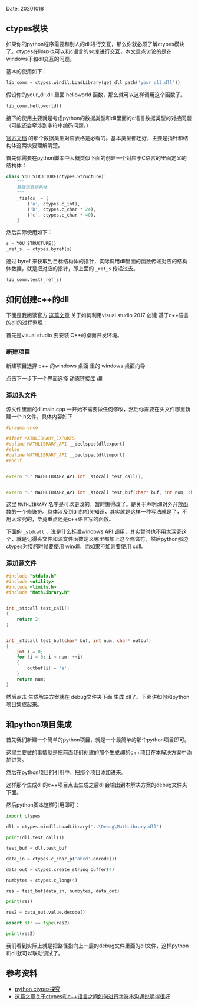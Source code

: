 Date: 20201018

##  ctypes模块

如果你的python程序需要和别人的dll进行交互，那么你就必须了解ctypes模块了。ctypes在linux也可以和c语言的so库进行交互，本文重点讨论的是在windows下和dll交互的问题。

基本的使用如下：

```python
lib_comm = ctypes.windll.LoadLibrary(get_dll_path('your_dll.dll'))
```

假设你的your_dll.dll 里面 helloworld 函数，那么就可以这样调用这个函数了。

```python
lib_comm.helloworld()
```

接下的使用主要就是考虑python的数据类型和dll里面的c语言数据类型的对接问题（可能还会牵涉到字符串编码问题。）

[官方文档](https://docs.python.org/3.7/library/ctypes.html) 的那个数据类型对应表格是必看的。基本类型都还好，主要是指针和结构体这两块要理解清楚。

首先你需要在python脚本中大概类似下面的创建一个对应于C语言的里面定义的结构体：

```python
class YOU_STRUCTURE(ctypes.Structure):
    """
    基础信息结构体
    """
    _fields_ = [
        ('a', ctypes.c_int),  
        ('b', ctypes.c_char * 24), 
        ('c', ctypes.c_char * 40), 
    ]
```

然后实际使用如下：

```python
s = YOU_STRUCTURE()
_ref_s  = ctypes.byref(s)
```

通过 byref 来获取到目标结构体的指针，实际调用dll里面的函数传递对应的结构体数据，就是把对应的指针，即上面的 `_ref_s` 传递过去。

```python
lib_comm.test(_ref_s)
```



## 如何创建c++的dll

下面是我阅读官方 [这篇文章](https://docs.microsoft.com/en-us/cpp/build/walkthrough-creating-and-using-a-dynamic-link-library-cpp?view=vs-2017) 关于如何利用visual studio 2017 创建 基于c++语言的dll的过程整理：

首先是visual studio 要安装 C++的桌面开发环境。

### 新建项目

新建项目选择 c++ 的windows 桌面 里的 windows 桌面向导

点击下一步下一个界面选择 动态链接库 dll

### 添加头文件

源文件里面的dllmain.cpp 一开始不需要做任何修改，然后你需要在头文件哪里新建一个.h文件，具体内容如下：

```c++
#pragma once

#ifdef MATHLIBRARY_EXPORTS
#define MATHLIBRARY_API __declspec(dllexport)
#else
#define MATHLIBRARY_API __declspec(dllimport)
#endif


extern "C" MATHLIBRARY_API int _stdcall test_call();


extern "C" MATHLIBRARY_API int _stdcall test_buf(char* buf, int num, char* outbuf);
```

这里 `MATHLIBRARY` 名字是可以更改的，暂时懒得改了。是关于声明dll对外开放函数的一个修饰符。具体涉及到dll的相关知识，其实就是这样一种写法就是了，不用太深究的，毕竟重点还是c++语言写的函数。

下面的 `_stdcall` ，说是什么标准windows API 调用，其实暂时也不用太深究这个，就是记得头文件和源文件函数定义哪里都加上这个修饰符，然后python那边 ctypes对接的时候要使用 windll，而如果不加则要使用 cdll。

 

### 添加源文件

```c++
#include "stdafx.h"
#include <utility>
#include <limits.h>
#include "MathLibrary.h"


int _stdcall test_call()
{
	return 2;
}


int _stdcall test_buf(char* buf, int num, char* outbuf)
{
	int i = 0;
	for (i = 0; i < num; ++i)
	{	
		outbuf[i] = 'a';
	}
	return num;
}

```



然后点击 生成解决方案就在 debug文件夹下面 生成 dll了。下面讲如何和python项目集成起来。



## 和python项目集成

首先我们新建一个简单的python项目，就是一个最简单的那个python项目即可。

这里主要做的事情就是把前面我们创建的那个生成dll的c++项目在本解决方案中添加进来。

然后在python项目的引用中，把那个项目添加进来。

这样那个生成dll的c++项目点击生成之后dll会输出到本解决方案的debug文件夹下面。

然后python脚本这样引用即可：

```python
import ctypes

dll = ctypes.windll.LoadLibrary('..\Debug\MathLibrary.dll')

print(dll.test_call())

test_buf = dll.test_buf

data_in = ctypes.c_char_p('abcd'.encode())

data_out = ctypes.create_string_buffer(4)

numbytes = ctypes.c_long(4)

res = test_buf(data_in, numbytes, data_out)

print(res)

res2 = data_out.value.decode()

assert str == type(res2)

print(res2)
```

我们看到实际上就是把路径指向上一层的debug文件里面的dll文件，这样python和dll就可以联动调试了。



## 参考资料

- [python ctypes探究](http://www.cnblogs.com/night-ride-depart/p/4907613.html)
- [这篇文章关于ctypes和c++语言之间如何进行字符串沟通说明得很好](https://eli.thegreenplace.net/2008/08/31/ctypes-calling-cc-code-from-python)